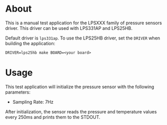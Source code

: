 # About

This is a manual test application for the LPSXXX family of pressure sensors
driver. This driver can be used with LPS331AP and LPS25HB.

Default driver is `lps331ap`. To use the LPS25HB driver, set the `DRIVER` when
building the application:

    DRIVER=lps25hb make BOARD=<your board>

# Usage

This test application will initialize the pressure sensor with the following
parameters:

 - Sampling Rate: 7Hz

After initialization, the sensor reads the pressure and temperature values
every 250ms and prints them to the STDOUT.
